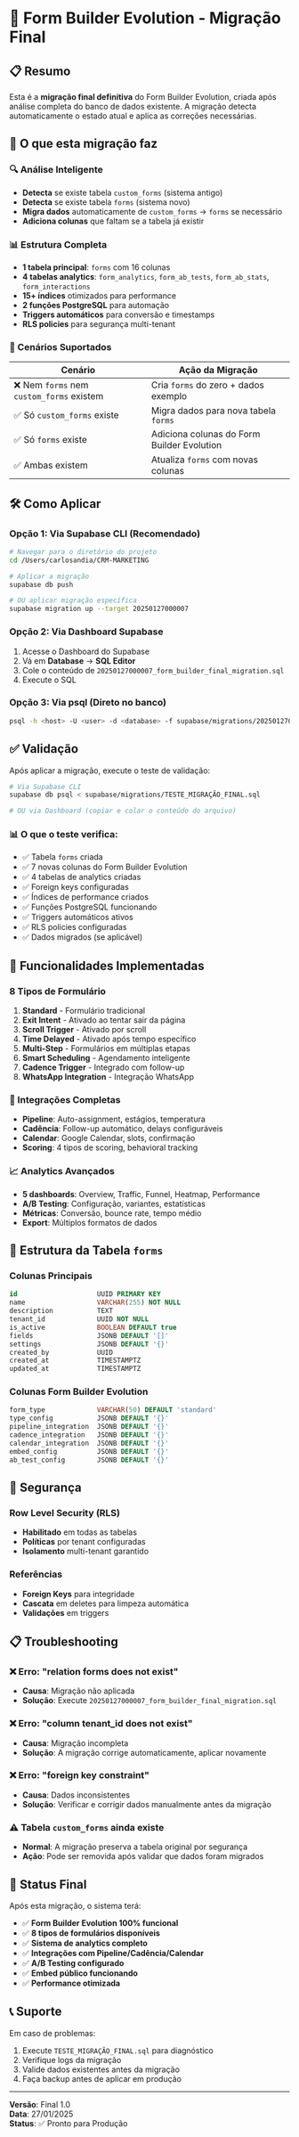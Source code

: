 # 🚀 Form Builder Evolution - Migração Final

## 📋 Resumo

Esta é a **migração final definitiva** do Form Builder Evolution, criada após análise completa do banco de dados existente. A migração detecta automaticamente o estado atual e aplica as correções necessárias.

## 🎯 O que esta migração faz

### 🔍 Análise Inteligente
- **Detecta** se existe tabela `custom_forms` (sistema antigo)
- **Detecta** se existe tabela `forms` (sistema novo)
- **Migra dados** automaticamente de `custom_forms` → `forms` se necessário
- **Adiciona colunas** que faltam se a tabela já existir

### 📊 Estrutura Completa
- **1 tabela principal**: `forms` com 16 colunas
- **4 tabelas analytics**: `form_analytics`, `form_ab_tests`, `form_ab_stats`, `form_interactions`
- **15+ índices** otimizados para performance
- **2 funções PostgreSQL** para automação
- **Triggers automáticos** para conversão e timestamps
- **RLS policies** para segurança multi-tenant

### 🔄 Cenários Suportados

| Cenário | Ação da Migração |
|---------|------------------|
| ❌ Nem `forms` nem `custom_forms` existem | Cria `forms` do zero + dados exemplo |
| ✅ Só `custom_forms` existe | Migra dados para nova tabela `forms` |
| ✅ Só `forms` existe | Adiciona colunas do Form Builder Evolution |
| ✅ Ambas existem | Atualiza `forms` com novas colunas |

## 🛠️ Como Aplicar

### Opção 1: Via Supabase CLI (Recomendado)
```bash
# Navegar para o diretório do projeto
cd /Users/carlosandia/CRM-MARKETING

# Aplicar a migração
supabase db push

# OU aplicar migração específica
supabase migration up --target 20250127000007
```

### Opção 2: Via Dashboard Supabase
1. Acesse o Dashboard do Supabase
2. Vá em **Database** → **SQL Editor**
3. Cole o conteúdo de `20250127000007_form_builder_final_migration.sql`
4. Execute o SQL

### Opção 3: Via psql (Direto no banco)
```bash
psql -h <host> -U <user> -d <database> -f supabase/migrations/20250127000007_form_builder_final_migration.sql
```

## ✅ Validação

Após aplicar a migração, execute o teste de validação:

```bash
# Via Supabase CLI
supabase db psql < supabase/migrations/TESTE_MIGRAÇÃO_FINAL.sql

# OU via Dashboard (copiar e colar o conteúdo do arquivo)
```

### 📊 O que o teste verifica:
- ✅ Tabela `forms` criada
- ✅ 7 novas colunas do Form Builder Evolution
- ✅ 4 tabelas de analytics criadas
- ✅ Foreign keys configuradas
- ✅ Índices de performance criados
- ✅ Funções PostgreSQL funcionando
- ✅ Triggers automáticos ativos
- ✅ RLS policies configuradas
- ✅ Dados migrados (se aplicável)

## 🎨 Funcionalidades Implementadas

### 8 Tipos de Formulário
1. **Standard** - Formulário tradicional
2. **Exit Intent** - Ativado ao tentar sair da página
3. **Scroll Trigger** - Ativado por scroll
4. **Time Delayed** - Ativado após tempo específico
5. **Multi-Step** - Formulários em múltiplas etapas
6. **Smart Scheduling** - Agendamento inteligente
7. **Cadence Trigger** - Integrado com follow-up
8. **WhatsApp Integration** - Integração WhatsApp

### 🔗 Integrações Completas
- **Pipeline**: Auto-assignment, estágios, temperatura
- **Cadência**: Follow-up automático, delays configuráveis
- **Calendar**: Google Calendar, slots, confirmação
- **Scoring**: 4 tipos de scoring, behavioral tracking

### 📈 Analytics Avançados
- **5 dashboards**: Overview, Traffic, Funnel, Heatmap, Performance
- **A/B Testing**: Configuração, variantes, estatísticas
- **Métricas**: Conversão, bounce rate, tempo médio
- **Export**: Múltiplos formatos de dados

## 🔧 Estrutura da Tabela `forms`

### Colunas Principais
```sql
id                    UUID PRIMARY KEY
name                  VARCHAR(255) NOT NULL
description           TEXT
tenant_id             UUID NOT NULL
is_active             BOOLEAN DEFAULT true
fields                JSONB DEFAULT '[]'
settings              JSONB DEFAULT '{}'
created_by            UUID
created_at            TIMESTAMPTZ
updated_at            TIMESTAMPTZ
```

### Colunas Form Builder Evolution
```sql
form_type             VARCHAR(50) DEFAULT 'standard'
type_config           JSONB DEFAULT '{}'
pipeline_integration  JSONB DEFAULT '{}'
cadence_integration   JSONB DEFAULT '{}'
calendar_integration  JSONB DEFAULT '{}'
embed_config          JSONB DEFAULT '{}'
ab_test_config        JSONB DEFAULT '{}'
```

## 🔐 Segurança

### Row Level Security (RLS)
- **Habilitado** em todas as tabelas
- **Políticas** por tenant configuradas
- **Isolamento** multi-tenant garantido

### Referências
- **Foreign Keys** para integridade
- **Cascata** em deletes para limpeza automática
- **Validações** em triggers

## 📋 Troubleshooting

### ❌ Erro: "relation forms does not exist"
- **Causa**: Migração não aplicada
- **Solução**: Execute `20250127000007_form_builder_final_migration.sql`

### ❌ Erro: "column tenant_id does not exist"
- **Causa**: Migração incompleta
- **Solução**: A migração corrige automaticamente, aplicar novamente

### ❌ Erro: "foreign key constraint"
- **Causa**: Dados inconsistentes
- **Solução**: Verificar e corrigir dados manualmente antes da migração

### ⚠️ Tabela `custom_forms` ainda existe
- **Normal**: A migração preserva a tabela original por segurança
- **Ação**: Pode ser removida após validar que dados foram migrados

## 🏁 Status Final

Após esta migração, o sistema terá:
- ✅ **Form Builder Evolution 100% funcional**
- ✅ **8 tipos de formulários disponíveis**
- ✅ **Sistema de analytics completo**
- ✅ **Integrações com Pipeline/Cadência/Calendar**
- ✅ **A/B Testing configurado**
- ✅ **Embed público funcionando**
- ✅ **Performance otimizada**

## 📞 Suporte

Em caso de problemas:
1. Execute `TESTE_MIGRAÇÃO_FINAL.sql` para diagnóstico
2. Verifique logs da migração
3. Valide dados existentes antes da migração
4. Faça backup antes de aplicar em produção

---
**Versão**: Final 1.0  
**Data**: 27/01/2025  
**Status**: ✅ Pronto para Produção 